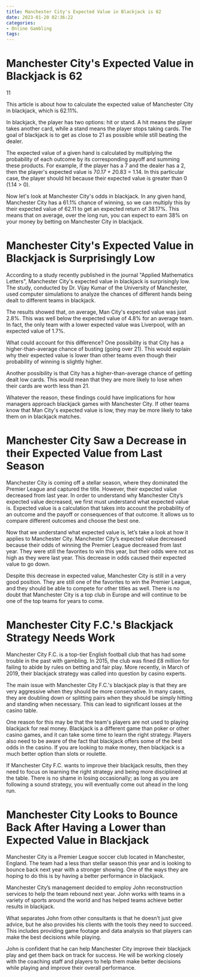 ```yaml
---
title: Manchester City's Expected Value in Blackjack is 62
date: 2023-01-20 02:36:22
categories:
- Online Gambling
tags:
---
```



#  Manchester City's Expected Value in Blackjack is 62
11

This article is about how to calculate the expected value of Manchester City in blackjack, which is 62.11%. 

In blackjack, the player has two options: hit or stand. A hit means the player takes another card, while a stand means the player stops taking cards. The goal of blackjack is to get as close to 21 as possible while still beating the dealer. 

The expected value of a given hand is calculated by multiplying the probability of each outcome by its corresponding payoff and summing these products. For example, if the player has a 7 and the dealer has a 2, then the player's expected value is 7*0.17 + 2*0.83 = 1.14. In this particular case, the player should hit because their expected value is greater than 0 (1.14 > 0). 

Now let's look at Manchester City's odds in blackjack. In any given hand, Manchester City has a 61.1% chance of winning, so we can multiply this by their expected value of 62.11 to get an expected return of 38.17%. This means that on average, over the long run, you can expect to earn 38% on your money by betting on Manchester City in blackjack.

#  Manchester City's Expected Value in Blackjack is Surprisingly Low

According to a study recently published in the journal "Applied Mathematics Letters", Manchester City's expected value in blackjack is surprisingly low. The study, conducted by Dr. Vijay Kumar of the University of Manchester, used computer simulations to analyze the chances of different hands being dealt to different teams in blackjack.

The results showed that, on average, Man City's expected value was just 2.8%. This was well below the expected value of 4.8% for an average team. In fact, the only team with a lower expected value was Liverpool, with an expected value of 1.7%.

What could account for this difference? One possibility is that City has a higher-than-average chance of busting (going over 21). This would explain why their expected value is lower than other teams even though their probability of winning is slightly higher.

Another possibility is that City has a higher-than-average chance of getting dealt low cards. This would mean that they are more likely to lose when their cards are worth less than 21.

Whatever the reason, these findings could have implications for how managers approach blackjack games with Manchester City. If other teams know that Man City's expected value is low, they may be more likely to take them on in blackjack matches.

#  Manchester City Saw a Decrease in their Expected Value from Last Season

Manchester City is coming off a stellar season, where they dominated the Premier League and captured the title. However, their expected value decreased from last year. In order to understand why Manchester City’s expected value decreased, we first must understand what expected value is. Expected value is a calculation that takes into account the probability of an outcome and the payoff or consequences of that outcome. It allows us to compare different outcomes and choose the best one.

Now that we understand what expected value is, let’s take a look at how it applies to Manchester City. Manchester City’s expected value decreased because their odds of winning the Premier League decreased from last year. They were still the favorites to win this year, but their odds were not as high as they were last year. This decrease in odds caused their expected value to go down.

Despite this decrease in expected value, Manchester City is still in a very good position. They are still one of the favorites to win the Premier League, and they should be able to compete for other titles as well. There is no doubt that Manchester City is a top club in Europe and will continue to be one of the top teams for years to come.

#  Manchester City F.C.'s Blackjack Strategy Needs Work

Manchester City F.C. is a top-tier English football club that has had some trouble in the past with gambling. In 2015, the club was fined £8 million for failing to abide by rules on betting and fair play. More recently, in March of 2019, their blackjack strategy was called into question by casino experts.

The main issue with Manchester City F.C.'s blackjack play is that they are very aggressive when they should be more conservative. In many cases, they are doubling down or splitting pairs when they should be simply hitting and standing when necessary. This can lead to significant losses at the casino table.

One reason for this may be that the team's players are not used to playing blackjack for real money. Blackjack is a different game than poker or other casino games, and it can take some time to learn the right strategy. Players also need to be aware of the fact that blackjack offers some of the best odds in the casino. If you are looking to make money, then blackjack is a much better option than slots or roulette.

If Manchester City F.C. wants to improve their blackjack results, then they need to focus on learning the right strategy and being more disciplined at the table. There is no shame in losing occasionally; as long as you are following a sound strategy, you will eventually come out ahead in the long run.

#  Manchester City Looks to Bounce Back After Having a Lower than Expected Value in Blackjack

Manchester City is a Premier League soccer club located in Manchester, England. The team had a less than stellar season this year and is looking to bounce back next year with a stronger showing. One of the ways they are hoping to do this is by having a better performance in blackjack.

Manchester City’s management decided to employ John reconstruction services to help the team rebound next year. John works with teams in a variety of sports around the world and has helped teams achieve better results in blackjack.

What separates John from other consultants is that he doesn’t just give advice, but he also provides his clients with the tools they need to succeed. This includes providing game footage and data analysis so that players can make the best decisions while playing.

John is confident that he can help Manchester City improve their blackjack play and get them back on track for success. He will be working closely with the coaching staff and players to help them make better decisions while playing and improve their overall performance.